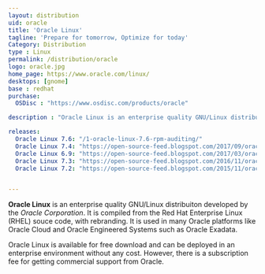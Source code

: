 ```yaml
---
layout: distribution
uid: oracle
title: 'Oracle Linux'
tagline: 'Prepare for tomorrow, Optimize for today'
Category: Distribution
type : Linux
permalink: /distribution/oracle
logo: oracle.jpg
home_page: https://www.oracle.com/linux/
desktops: [gnome]
base : redhat
purchase:
  OSDisc : "https://www.osdisc.com/products/oracle"

description : "Oracle Linux is an enterprise quality GNU/Linux distribution compiled from Red Hat Enterprise Linux (RHEL) source code. It is also used in different oracle platforms"

releases:
  Oracle Linux 7.6: "/1-oracle-linux-7.6-rpm-auditing/"
  Oracle Linux 7.4: "https://open-source-feed.blogspot.com/2017/09/oracle-linux-74-update-is-available-for.html"
  Oracle Linux 6.9: "https://open-source-feed.blogspot.com/2017/03/oracle-linux-69-released-final-update.html"
  Oracle Linux 7.3: "https://open-source-feed.blogspot.com/2016/11/oracle-linux-73-released-with-uefi.html"
  Oracle Linux 7.2: "https://open-source-feed.blogspot.com/2015/11/oracle-linux-72-released.html"


---
```


**Oracle Linux** is an enterprise quality GNU/Linux distribuiton developed by the *Oracle Corporation*. It is compiled from the Red Hat Enterprise Linux (RHEL) souce code, with rebranding. It is used in many Oracle platforms like Oracle Cloud and Oracle Engineered Systems such as Oracle Exadata.

Oracle Linux is available for free download and can be deployed in an enterprise environment without any cost. However, there is a subscription fee for getting commercial support from Oracle.